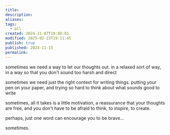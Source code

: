 ```yaml
---
title: 
description: 
aliases: 
tags:
  - all
created: 2024-11-07T19:08:01
modified: 2025-02-23T19:11:45
publish: true
published: 2024-11-15
permalink: 
---
```


sometimes we need a way to let our thoughts out.
in a relaxed sort of way, in a way so that you don't sound too harsh and direct

sometimes we need just the right context for writing things.
putting your pen on your paper, and trying so hard to think about what sounds good to write

sometimes, all it takes is a little motivation, a reassurance that your thoughts are free, and you don't have to be afraid to think, to inspire, to create.

perhaps, just one word can encourage you to be brave...

sometimes.
